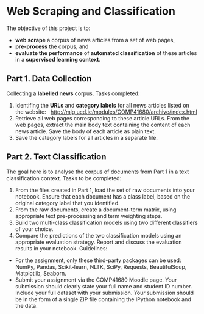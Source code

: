 # Web Scraping and Classification

The objective of this project is to:

* **web scrape** a corpus of news articles from a set of web pages,
* **pre-process** the corpus, and
* **evaluate the performance** of **automated classification** of these articles in a **supervised learning context**.


## Part 1. Data Collection
Collecting a **labelled news** corpus. Tasks completed:
1. Identifing the **URLs** and **category labels** for all news articles listed on the website:   http://mlg.ucd.ie/modules/COMP41680/archive/index.html
2. Retrieve all web pages corresponding to these article URLs. From the web pages, extract the main body text containing the content of each news article. Save the body of each article as plain text.
3. Save the category labels for all articles in a separate file.

## Part 2. Text Classification
The goal here is to analyse the corpus of documents from Part 1 in a text classification context. Tasks to be completed:
1. From the files created in Part 1, load the set of raw documents into your notebook. Ensure that each document has a class label, based on the original category label that you identified.
2. From the raw documents, create a document-term matrix, using appropriate text pre-processing and term weighting steps.
3. Build two multi-class classification models using two different classifiers of your choice.
4. Compare the predictions of the two classification models using an appropriate evaluation strategy. Report and discuss the evaluation results in your notebook.
Guidelines:
- For the assignment, only these third-party packages can be used: NumPy, Pandas,
Scikit-learn, NLTK, SciPy, Requests, BeautifulSoup, Matplotlib, Seaborn.
- Submit your assignment via the COMP41680 Moodle page. Your submission should clearly state your full name and student ID number. Include your full dataset with your submission. Your submission should be in the form of a single ZIP file containing the IPython notebook and the data.
